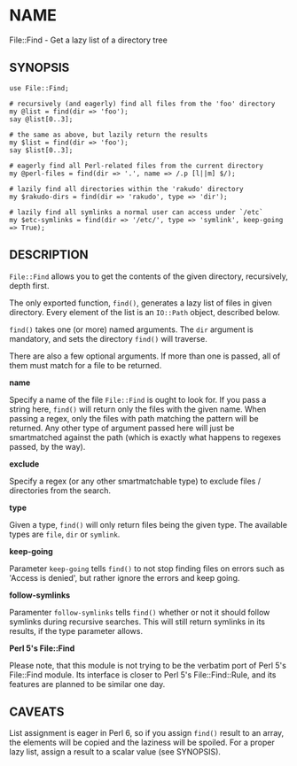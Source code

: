 # NAME

File::Find - Get a lazy list of a directory tree

## SYNOPSIS

    use File::Find;

    # recursively (and eagerly) find all files from the 'foo' directory
    my @list = find(dir => 'foo');
    say @list[0..3];

    # the same as above, but lazily return the results
    my $list = find(dir => 'foo');
    say $list[0..3];

    # eagerly find all Perl-related files from the current directory
    my @perl-files = find(dir => '.', name => /.p [l||m] $/);

    # lazily find all directories within the 'rakudo' directory
    my $rakudo-dirs = find(dir => 'rakudo', type => 'dir');

    # lazily find all symlinks a normal user can access under `/etc`
    my $etc-symlinks = find(dir => '/etc/', type => 'symlink', keep-going => True);

## DESCRIPTION

`File::Find` allows you to get the contents of the given directory,
recursively, depth first.

The only exported function, `find()`, generates a lazy
list of files in given directory. Every element of the list is an
`IO::Path` object, described below.

`find()` takes one (or more) named arguments. The `dir` argument
is mandatory, and sets the directory `find()` will traverse.

There are also a few optional arguments. If more than one is passed,
all of them must match for a file to be returned.

**name**

Specify a name of the file `File::Find` is ought to look for. If you
pass a string here, `find()` will return only the files with the given
name. When passing a regex, only the files with path matching the
pattern will be returned. Any other type of argument passed here will
just be smartmatched against the path (which is exactly what happens to
regexes passed, by the way).

**exclude**

Specify a regex (or any other smartmatchable type) to exclude files / directories from the search.

**type**

Given a type, `find()` will only return files being the given type.
The available types are `file`, `dir` or `symlink`.

**keep-going**

Parameter `keep-going` tells `find()` to not stop finding files
on errors such as 'Access is denied', but rather ignore the errors
and keep going.

**follow-symlinks**

Paramenter `follow-symlinks` tells `find()` whether or not it should 
follow symlinks during recursive searches. This will still return
symlinks in its results, if the type parameter allows.

**Perl 5's File::Find**

Please note, that this module is not trying to be the verbatim port of
Perl 5's File::Find module. Its interface is closer to Perl 5's
File::Find::Rule, and its features are planned to be similar one day.

## CAVEATS

List assignment is eager in Perl 6, so if you assign `find()` result
to an array, the elements will be copied and the laziness will be
spoiled. For a proper lazy list, assign a result to a scalar value
(see SYNOPSIS).
